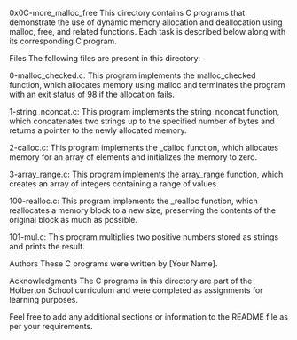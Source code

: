 0x0C-more_malloc_free
This directory contains C programs that demonstrate the use of dynamic memory allocation and deallocation using malloc, free, and related functions. Each task is described below along with its corresponding C program.

Files
The following files are present in this directory:

0-malloc_checked.c: This program implements the malloc_checked function, which allocates memory using malloc and terminates the program with an exit status of 98 if the allocation fails.

1-string_nconcat.c: This program implements the string_nconcat function, which concatenates two strings up to the specified number of bytes and returns a pointer to the newly allocated memory.

2-calloc.c: This program implements the _calloc function, which allocates memory for an array of elements and initializes the memory to zero.

3-array_range.c: This program implements the array_range function, which creates an array of integers containing a range of values.

100-realloc.c: This program implements the _realloc function, which reallocates a memory block to a new size, preserving the contents of the original block as much as possible.

101-mul.c: This program multiplies two positive numbers stored as strings and prints the result.


Authors
These C programs were written by [Your Name].

Acknowledgments
The C programs in this directory are part of the Holberton School curriculum and were completed as assignments for learning purposes.

Feel free to add any additional sections or information to the README file as per your requirements.
